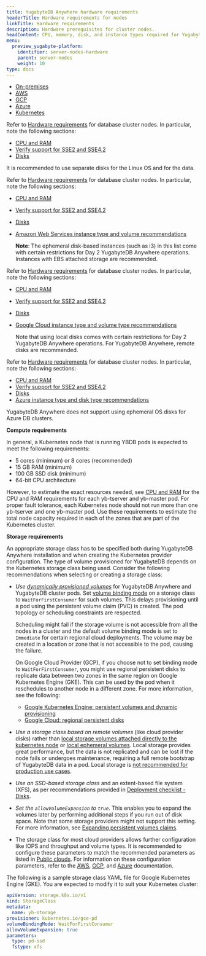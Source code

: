 ```yaml
---
title: YugabyteDB Anywhere hardware requirements
headerTitle: Hardware requirements for nodes
linkTitle: Hardware requirements
description: Hardware prerequisites for cluster nodes.
headContent: CPU, memory, disk, and instance types required for YugabyteDB
menu:
  preview_yugabyte-platform:
    identifier: server-nodes-hardware
    parent: server-nodes
    weight: 10
type: docs
---
```


<ul class="nav nav-tabs-alt nav-tabs-yb custom-tabs">
  <li>
    <a href="#onprem" class="nav-link active" id="onprem-tab" data-bs-toggle="tab"
      role="tab" aria-controls="onprem" aria-selected="true">
      <i class="fa-solid fa-building"></i>
      On-premises
    </a>
  </li>
  <li>
    <a href="#aws" class="nav-link" id="aws-tab" data-bs-toggle="tab"
      role="tab" aria-controls="aws" aria-selected="false">
      <i class="fa-brands fa-aws"></i>
      AWS
    </a>
  </li>
  <li>
    <a href="#gcp" class="nav-link" id="gcp-tab" data-bs-toggle="tab"
      role="tab" aria-controls="gcp" aria-selected="false">
      <i class="fa-brands fa-google"></i>
      GCP
    </a>
  </li>
  <li>
    <a href="#azure" class="nav-link" id="azure-tab" data-bs-toggle="tab"
      role="tab" aria-controls="azure" aria-selected="false">
      <i class="fa-brands fa-microsoft"></i>
      Azure
    </a>
  </li>
  <li>
    <a href="#k8s" class="nav-link" id="k8s-tab" data-bs-toggle="tab"
      role="tab" aria-controls="k8s" aria-selected="false">
      <i class="fa-regular fa-dharmachakra"></i>
      Kubernetes
    </a>
  </li>
</ul>

<div class="tab-content">
  <div id="onprem" class="tab-pane fade show active" role="tabpanel" aria-labelledby="onprem-tab">

Refer to [Hardware requirements](../../../deploy/checklist/#hardware-requirements) for database cluster nodes. In particular, note the following sections:

- [CPU and RAM](../../../deploy/checklist/#cpu-and-ram)
- [Verify support for SSE2 and SSE4.2](../../../deploy/checklist/#verify-support-for-sse2-and-sse4-2)
- [Disks](../../../deploy/checklist/#disks)

It is recommended to use separate disks for the Linux OS and for the data.

  </div>

  <div id="aws" class="tab-pane fade" role="tabpanel" aria-labelledby="aws-tab">

Refer to [Hardware requirements](../../../deploy/checklist/#hardware-requirements) for database cluster nodes. In particular, note the following sections:

- [CPU and RAM](../../../deploy/checklist/#cpu-and-ram)
- [Verify support for SSE2 and SSE4.2](../../../deploy/checklist/#verify-support-for-sse2-and-sse4-2)
- [Disks](../../../deploy/checklist/#disks)
- [Amazon Web Services instance type and volume recommendations](../../../deploy/checklist/#amazon-web-services-aws)

  **Note**: The ephemeral disk-based instances (such as i3) in this list come with certain restrictions for Day 2 YugabyteDB Anywhere operations. Instances with EBS attached storage are recommended.

  </div>

  <div id="gcp" class="tab-pane fade" role="tabpanel" aria-labelledby="gcp-tab">

Refer to [Hardware requirements](../../../deploy/checklist/#hardware-requirements) for database cluster nodes. In particular, note the following sections:

- [CPU and RAM](../../../deploy/checklist/#cpu-and-ram)
- [Verify support for SSE2 and SSE4.2](../../../deploy/checklist/#verify-support-for-sse2-and-sse4-2)
- [Disks](../../../deploy/checklist/#disks)
- [Google Cloud instance type and volume type recommendations](../../../deploy/checklist/#google-cloud)

  Note that using local disks comes with certain restrictions for Day 2 YugabyteDB Anywhere operations. For YugabyteDB Anywhere, remote disks are recommended.

  </div>

  <div id="azure" class="tab-pane fade" role="tabpanel" aria-labelledby="azure-tab">

Refer to [Hardware requirements](../../../deploy/checklist/#hardware-requirements) for database cluster nodes. In particular, note the following sections:

- [CPU and RAM](../../../deploy/checklist/#cpu-and-ram)
- [Verify support for SSE2 and SSE4.2](../../../deploy/checklist/#verify-support-for-sse2-and-sse4-2)
- [Disks](../../../deploy/checklist/#disks)
- [Azure instance type and disk type recommendations](../../../deploy/checklist/#azure)

YugabyteDB Anywhere does not support using ephemeral OS disks for Azure DB clusters.

  </div>

  <div id="k8s" class="tab-pane fade" role="tabpanel" aria-labelledby="k8s-tab">

**Compute requirements**

In general, a Kubernetes node that is running YBDB pods is expected to meet the following requirements:

- 5 cores (minimum) or 8 cores (recommended)
- 15 GB RAM (minimum)
- 100 GB SSD disk (minimum)
- 64-bit CPU architecture

However, to estimate the exact resources needed, see [CPU and RAM](../../../deploy/checklist/#cpu-and-ram) for the CPU and RAM requirements for each yb-tserver and yb-master pod. For proper fault tolerance, each Kubernetes node should not run more than one yb-tserver and one yb-master pod. Use these requirements to estimate the total node capacity required in each of the zones that are part of the Kubernetes cluster.

**Storage requirements**

An appropriate storage class has to be specified both during YugabyteDB Anywhere installation and when creating the Kubernetes provider configuration. The type of volume provisioned for YugabyteDB depends on the Kubernetes storage class being used. Consider the following recommendations when selecting or creating a storage class:

- _Use [dynamically provisioned volumes](https://kubernetes.io/docs/concepts/storage/dynamic-provisioning/)_ for YugabyteDB Anywhere and YugabyteDB cluster pods. Set [volume binding mode](https://kubernetes.io/docs/concepts/storage/storage-classes/#volume-binding-mode) on a storage class to `WaitForFirstConsumer` for such volumes. This delays provisioning until a pod using the persistent volume claim (PVC) is created. The pod topology or scheduling constraints are respected.

  Scheduling might fail if the storage volume is not accessible from all the nodes in a cluster and the default volume binding mode is set to `Immediate` for certain regional cloud deployments. The volume may be created in a location or zone that is not accessible to the pod, causing the failure.

  On Google Cloud Provider (GCP), if you choose not to set binding mode to `WaitForFirstConsumer`, you might use regional persistent disks to replicate data between two zones in the same region on Google Kubernetes Engine (GKE). This can be used by the pod when it reschedules to another node in a different zone. For more information, see the following:
  - [Google Kubernetes Engine: persistent volumes and dynamic provisioning](https://cloud.google.com/kubernetes-engine/docs/concepts/persistent-volumes)
  - [Google Cloud: regional persistent disks](https://cloud.google.com/compute/docs/disks/high-availability-regional-persistent-disk)

- _Use a storage class based on remote volumes_ (like cloud provider disks) rather than [local storage volumes attached directly to the kubernetes node](https://kubernetes.io/docs/concepts/storage/volumes/#local) or [local ephemeral volumes](https://kubernetes.io/docs/concepts/storage/ephemeral-volumes/). Local storage provides great performance, but the data is not replicated and can be lost if the node fails or undergoes maintenance, requiring a full remote bootstrap of YugabyteDB data in a pod. Local storage is [not recommended for production use cases](../../../deploy/kubernetes/best-practices/#local-versus-remote-ssds).

- _Use an SSD-based storage class_ and an extent-based file system (XFS), as per recommendations provided in [Deployment checklist - Disks](../../../deploy/checklist/#disks).

- _Set the `allowVolumeExpansion` to `true`_. This enables you to expand the volumes later by performing additional steps if you run out of disk space. Note that some storage providers might not support this setting. For more information, see [Expanding persistent volumes claims](https://kubernetes.io/docs/concepts/storage/persistent-volumes/#expanding-persistent-volumes-claims).

- The storage class for most cloud providers allows further configuration like IOPS and throughput and volume types. It is recommended to configure these parameters to match the recommended parameters as listed in [Public clouds](../../../deploy/checklist/#public-clouds). For information on these configuration parameters, refer to the [AWS](https://github.com/kubernetes-sigs/aws-ebs-csi-driver/blob/master/docs/parameters.md), [GCP](https://cloud.google.com/kubernetes-engine/docs/how-to/persistent-volumes/ssd-pd), and [Azure](https://learn.microsoft.com/en-us/azure/aks/azure-disk-csi#create-a-custom-storage-class) documentation.

The following is a sample storage class YAML file for Google Kubernetes Engine (GKE). You are expected to modify it to suit your Kubernetes cluster:

```yaml
apiVersion: storage.k8s.io/v1
kind: StorageClass
metadata:
  name: yb-storage
provisioner: kubernetes.io/gce-pd
volumeBindingMode: WaitForFirstConsumer
allowVolumeExpansion: true
parameters:
  type: pd-ssd
  fstype: xfs
```

  </div>
</div>

